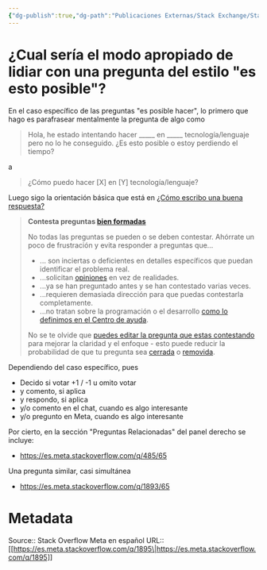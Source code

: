 ```yaml
---
{"dg-publish":true,"dg-path":"Publicaciones Externas/Stack Exchange/Stack Overflow en español/Stack Overflow en español Meta/es.meta.stackoverflow.com-1895.md","permalink":"/publicaciones-externas/stack-exchange/stack-overflow-en-espanol/stack-overflow-en-espanol-meta/es-meta-stackoverflow-com-1895/","title":"¿Cual sería el modo apropiado de lidiar con una pregunta del estilo \"es esto posible\"?","hide":true,"noteIcon":"default","created":"2024-04-03T12:49:10.630-06:00","updated":"2024-04-05T16:44:01.088-06:00"}
---
```


# ¿Cual sería el modo apropiado de lidiar con una pregunta del estilo "es esto posible"?

En el caso específico de las preguntas "es posible hacer", lo primero que hago es parafrasear mentalmente la pregunta de algo como

> Hola, he estado intentando hacer _____ en _____ tecnología/lenguaje pero no lo he conseguido. ¿Es esto posible o estoy perdiendo el tiempo?

a

> ¿Cómo puedo hacer [X] en [Y] tecnología/lenguaje?

Luego sigo la orientación básica que está en [¿Cómo escribo una buena respuesta?][1]

> **Contesta preguntas [bien formadas][2]**
> 
> No todas las preguntas se pueden o se deben contestar. Ahórrate un
> poco de frustración y evita responder a preguntas que…
> 
> - ... son inciertas o deficientes en detalles específicos que puedan identificar el problema real.
> - ...solicitan [opiniones][3] en vez de realidades.
> - ...ya se han preguntado antes y se han contestado varias veces.
> - ...requieren demasiada dirección para que puedas contestarla completamente.
> - ...no tratan sobre la programación o el desarrollo [como lo definimos en el Centro de ayuda][4].
> 
> No se te olvide que [puedes editar la pregunta que estas contestando][5]
> para mejorar la claridad y el enfoque - esto puede reducir la
> probabilidad de que tu pregunta sea [cerrada][6] o [removida][7].

Dependiendo del caso específico, pues 

- Decido si votar +1 / -1 u omito votar
- y comento, si aplica
- y respondo, si aplica
- y/o comento en el chat, cuando es algo interesante
- y/o pregunto en Meta, cuando es algo interesante

Por cierto, en la sección "Preguntas Relacionadas" del panel derecho se incluye:

- https://es.meta.stackoverflow.com/q/485/65

Una pregunta similar, casi simultánea

- https://es.meta.stackoverflow.com/q/1893/65

  [1]: https://es.stackoverflow.com/help/how-to-answer
  [2]: https://es.stackoverflow.com/help/how-to-ask
  [3]: https://es.stackoverflow.com/help/dont-ask
  [4]: https://es.stackoverflow.com/help/on-topic
  [5]: https://es.stackoverflow.com/help/editing
  [6]: https://es.stackoverflow.com/help/closed-questions
  [7]: https://es.stackoverflow.com/help/deleted-questions

# Metadata
Source:: Stack Overflow Meta en español
URL:: [[https://es.meta.stackoverflow.com/q/1895\|https://es.meta.stackoverflow.com/q/1895]]

